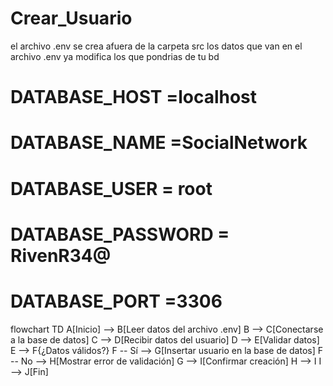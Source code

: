 # Crear_Usuario
el archivo .env se crea afuera de la carpeta src
los datos que van en el archivo .env ya modifica los que pondrias de tu bd 
# DATABASE_HOST =localhost
# DATABASE_NAME =SocialNetwork
# DATABASE_USER = root
# DATABASE_PASSWORD = RivenR34@
# DATABASE_PORT =3306

flowchart TD
    A[Inicio] --> B[Leer datos del archivo .env]
    B --> C[Conectarse a la base de datos]
    C --> D[Recibir datos del usuario]
    D --> E[Validar datos]
    E --> F{¿Datos válidos?}
    F -- Sí --> G[Insertar usuario en la base de datos]
    F -- No --> H[Mostrar error de validación]
    G --> I[Confirmar creación]
    H --> I
    I --> J[Fin]
